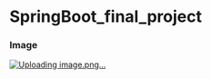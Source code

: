 # SpringBoot_final_project

### Image
[![Uploading image.png…]()](https://github.com/Tashini4/SpringBoot_final_project/blob/c3fb34fd20ea572d3ff0af382e212ceed720fcac/Screenshot%202025-04-16%20205357.png)



